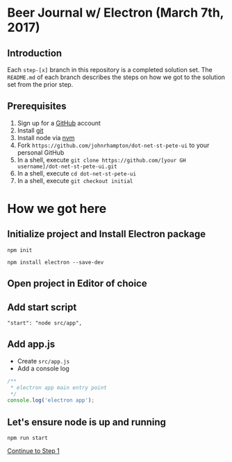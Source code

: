 # Beer Journal w/ Electron (March 7th, 2017)

## Introduction

Each `step-[x]` branch in this repository is a completed solution set.  The `README.md` of each branch describes the steps on how we got to the solution set from the prior step.

## Prerequisites

1. Sign up for a [GitHub](https://github.com) account
1. Install [git](https://git-scm.com/downloads)
1. Install node via [nvm](https://github.com/creationix/nvm)
1. Fork `https://github.com/johnrhampton/dot-net-st-pete-ui` to your personal GitHub
1. In a shell, execute `git clone https://github.com/[your GH username]/dot-net-st-pete-ui.git`
1. In a shell, execute `cd dot-net-st-pete-ui`
1. In a shell, execute `git checkout initial`

# How we got here

## Initialize project and Install Electron package
`npm init`

`npm install electron --save-dev`

## Open project in Editor of choice

## Add start script
`"start": "node src/app",`

## Add app.js
* Create `src/app.js`
* Add a console log
```javascript
/**
 * electron app main entry point
 */
console.log('electron app');
```

## Let's ensure node is up and running
`npm run start`

[Continue to Step 1](https://github.com/johnrhampton/dot-net-st-pete-ui/tree/step-one)
